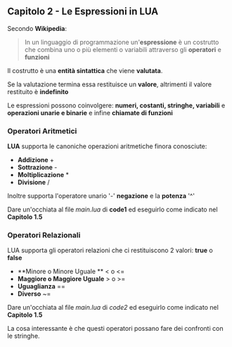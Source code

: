 ## Capitolo 2 - Le Espressioni in LUA

Secondo **Wikipedia**:	

> In un linguaggio di programmazione un'**espressione** è un costrutto che combina uno o più elementi o variabili attraverso gli **operatori** e **funzioni**

Il costrutto è una **entità sintattica** che viene **valutata**. 

Se la valutazione termina essa restituisce un **valore**, altrimenti il valore restituito è **indefinito**

Le espressioni possono coinvolgere: **numeri, costanti, stringhe, variabili** e **operazioni unarie e binarie** e infine **chiamate di funzioni**

### Operatori Aritmetici

**LUA** supporta le canoniche operazioni aritmetiche finora conosciute:

- **Addizione** +
- **Sottrazione** -
- **Moltiplicazione** *
- **Divisione** /

Inoltre supporta l'operatore unario '-' **negazione** e la **potenza** '^'

Dare un'occhiata al file *main.lua* di **code1** ed eseguirlo come indicato nel **Capitolo 1.5** 



### Operatori Relazionali

LUA supporta gli operatori relazioni che ci restituiscono 2 valori: **true** o **false**

- **Minore o  Minore Uguale ** < o <=
- **Maggiore o  Maggiore Uguale**   > o >=
- **Uguaglianza** ==
- **Diverso** ~=

Dare un'occhiata al file *main.lua* di *code2* ed eseguirlo come indicato nel **Capitolo 1.5** 

La cosa interessante è che questi operatori possano fare dei confronti con le stringhe.

